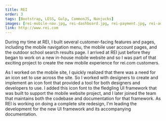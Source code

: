 ```yaml
---
title: REI
order: 3
tags: [Bootstrap, LESS, Gulp, CommonJS, Nunjucks]
images: [rei-mobile-nav.jpg, rei-dashboard.jpg, rei-payment.jpg, rei-addresses.jpg]
link: http://www.rei.com
---
```


During my time at REI, I built several customer-facing features and pages, including the mobile navigation menu, the mobile user account pages, and the outdoor school search results page.  I arrived at REI just before they began to work on a new in-house mobile website and so I was part of that exciting project to create the new mobile experience for rei.com customers.

As I worked on the mobile site, I quickly realized that there was a need for an icon set to use across the site.  So I worked with designers to create and implement an icon font that provided a tool for both designers and developers to use.  I added this icon font to the fledgling UI framework that was built to support the mobile website project, and I later joined the team that maintains both the codebase and documentation for that framework.  As REI is working on doing a complete site redesign, I'm leading the development for the new UI framework and its accompanying documentation.

